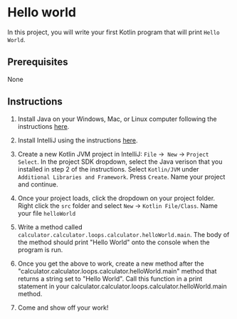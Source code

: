 # Hello world

In this project, you will write your first Kotlin program that will print `Hello World`.

## Prerequisites

None

## Instructions

1. Install Java on your Windows, Mac, or Linux computer following the instructions [here](https://www.oracle.com/technetwork/java/javase/downloads/index.html).

1. Install IntelliJ using the instructions [here](https://www.jetbrains.com/idea/download/#section=windows).

1. Create a new Kotlin JVM project in IntelliJ:  `File` ->` New` -> `Project Select`. In the project SDK dropdown, select the Java verison that you installed in step 2 of the instructions. Select `Kotlin/JVM` under `Additional Libraries and Framework`. Press `Create`. Name your project and continue.
   
1. Once your project loads, click the dropdown on your project folder. Right click the `src` folder and select 
`New` -> `Kotlin File/Class`. Name your file `helloWorld`

1. Write a method called `calculator.calculator.loops.calculator.helloWorld.main`. The body of the method should print "Hello World" onto the console when the program is run.

1. Once you get the above to work, create a new method after the "calculator.calculator.loops.calculator.helloWorld.main" method that returns a string set to "Hello World". Call this function in a print statement in your calculator.calculator.loops.calculator.helloWorld.main method. 

1. Come and show off your work!
